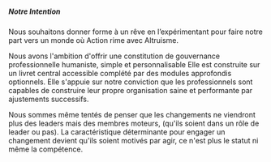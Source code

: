 ##### Notre Intention  

Nous souhaitons donner forme à un rêve en l’expérimentant pour faire notre part vers un monde où Action rime avec Altruisme.

Nous avons l'ambition d'offrir une constitution de gouvernance professionnelle humaniste, simple et personnalisable
Elle est construite sur un livret central accessible complété par des modules approfondis optionnels.
Elle s'appuie sur notre conviction que les professionnels sont capables de construire leur propre organisation saine et performante par ajustements successifs. 

Nous sommes même tentés de penser que les changements ne viendront plus des leaders mais des membres moteurs, (qu'ils soient dans un rôle de leader ou pas). La caractéristique déterminante pour engager un changement devient qu'ils soient motivés par agir, ce n'est plus le statut ni même la compétence. 
